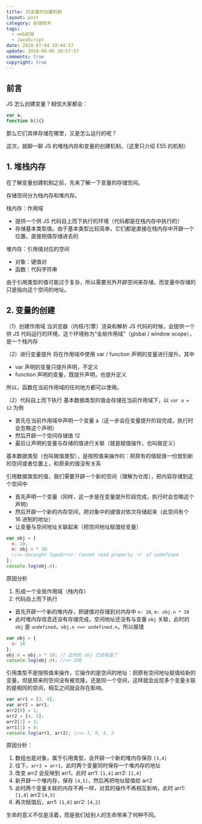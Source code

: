 ```yaml
---
title: JS变量的创建机制
layout: post
category: 前端技术
tags:
  - web前端
  - JavaScript
date: 2018-07-04 10:44:57
update: 2018-08-05 20:57:57
comments: true
copyright: true
---
```


## 前言
JS 怎么创建变量？相信大家都会：
``` javascript
var a;
function b(){}
```

那么它们具体存储在哪里，又是怎么运行的呢？

这次，就聊一聊 JS 的堆栈内存和变量的创建机制。（这里只介绍 ES5 的机制）

<!-- more -->
## 1. 堆栈内存
在了解变量创建机制之前，先来了解一下变量的存储空间。

存储空间分为栈内存和堆内存。

栈内存：作用域
- 提供一个供 JS 代码自上而下执行的环境（代码都是在栈内存中执行的）
- 存储基本类型值。由于基本类型比较简单，它们都是直接在栈内存中开辟一个位置，直接把值存储进去的

堆内存：引用值对应的空间
- 对象：键值对
- 函数：代码字符串

由于引用类型的值可能过于复杂，所以需要另外开辟空间来存储，而变量中存储的只是指向这个空间的地址。

## 2. 变量的创建

（1）创建作用域
当浏览器（内核/引擎）渲染和解析 JS 代码的时候，会提供一个供 JS 代码运行的环境，这个环境称为“全局作用域”（global / window scope），是一个栈内存

（2）进行变量提升
将在作用域中使用 var / function 声明的变量进行提升。其中
- var 声明的变量只提升声明，不定义
- function 声明的变量，既提升声明，也提升定义

所以，函数在当前作用域的任何地方都可以使用。

（2）代码自上而下执行
基本数据类型的值会存储在当前作用域下，以 `var a = 12` 为例
- 首先在当前作用域中声明一个变量 a（这一步会在变量提升阶段完成，执行时会忽略这个声明）
- 然后开辟一个空间存储值 12
- 最后让声明的变量与存储的值进行关联（就是赋值操作，也叫做定义）

基本数据类型（也叫做值类型），是按照值来操作的：把原有的值赋值一份放到新的空间或者位置上，和原来的值没有关系

引用数据类型的值，我们需要开辟一个新的空间（理解为仓库），把内容存储到这个空间中
- 首先声明一个变量（同样，这一步是在变量提升阶段完成，执行时会忽略这个声明）
- 然后开辟一个新的内存空间，把对象中的键值对依次存储起来（此空间有个 16 进制的地址）
- 让变量与空间地址关联起来（把空间地址赋值给变量）

``` javascript
var obj = {
  n: 10,
  m: obj.n * 10
  //=> Uncaught TypeError: Cannot read property 'n' of undefined
};
console.log(obj.m);
```
原因分析
1. 形成一个全局作用域（栈内存）
2. 代码自上而下执行
 - 首先开辟一个新的堆内存，把键值对存储到对内存中 `n: 10`, `m: obj.n * 10`
 - 此时堆内存信息还没有存储完成，空间地址还没有与变量 `obj` 关联，此时的 `obj` 是 `undefined`，`obj.n <=> undefined.n`，所以报错

``` javascript
var obj = {
  n: 10
};
obj.m = obj.n * 10; // 此时的 obj 已经有值了
console.log(obj.m); //=> 100
```

引用类型不是按照值来操作，它操作的是空间的地址：把原有空间地址赋值给新的变量，但是原来的空间没有被克隆，还是同一个空间，这样就会出现多个变量关联的是相同的空间，相互之间就会存在影响。

``` javascript
var arr1 = [3, 4];
var arr2 = arr1;
arr2[0] = 1;
arr2 = [4, 5];
arr2[1] = 2;
arr1[1] = 0;
console.log(arr1, arr2); //=> 1, 0, 4, 2
```

原因分析：
1. 数组也是对象，属于引用类型，会开辟一个新的堆内存保存 `[3,4]`
2. 往下，`arr2 = arr1`，此时两个变量同时保存一个堆内存的地址
3. 改变 arr2 会反映到 arr1，此时 arr1: `[1,4]` arr2: `[1,4]`
4. 新开辟一个堆内存，保存 `[4,5]`，然后再把地址赋值给 arr2
5. 此时两个变量关联的内存不再一样，对其的操作不再相互影响，此时 arr1: `[1,4]` arr2:`[4,5]`
6. 再次赋值后，arr1: `[1,0]` arr2: `[4,2]`

<common-Quote>生命的意义不仅是活着，而是我们给别人的生命带来了何种不同。</common-Quote>
